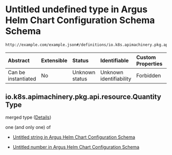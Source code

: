 # Untitled undefined type in Argus Helm Chart Configuration Schema Schema

```txt
http://example.com/example.json#/definitions/io.k8s.apimachinery.pkg.api.resource.Quantity
```



| Abstract            | Extensible | Status         | Identifiable            | Custom Properties | Additional Properties | Access Restrictions | Defined In                                                        |
| :------------------ | :--------- | :------------- | :---------------------- | :---------------- | :-------------------- | :------------------ | :---------------------------------------------------------------- |
| Can be instantiated | No         | Unknown status | Unknown identifiability | Forbidden         | Allowed               | none                | [values.schema.json\*](values.schema.json "open original schema") |

## io.k8s.apimachinery.pkg.api.resource.Quantity Type

merged type ([Details](values-definitions-iok8sapimachinerypkgapiresourcequantity.md))

one (and only one) of

*   [Untitled string in Argus Helm Chart Configuration Schema](values-definitions-iok8sapimachinerypkgapiresourcequantity-oneof-0.md "check type definition")

*   [Untitled number in Argus Helm Chart Configuration Schema](values-definitions-iok8sapimachinerypkgapiresourcequantity-oneof-1.md "check type definition")
